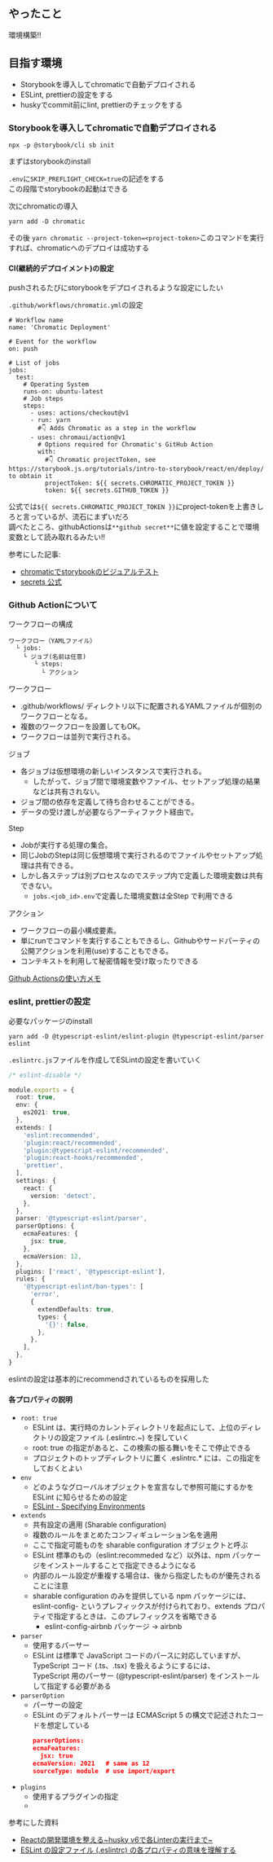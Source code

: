 ## やったこと
環境構築!!

## 目指す環境
- Storybookを導入してchromaticで自動デプロイされる
- ESLint, prettierの設定をする
- huskyでcommit前にlint, prettierのチェックをする


### Storybookを導入してchromaticで自動デプロイされる
```
npx -p @storybook/cli sb init
```
まずはstorybookのinstall  

`.env`に`SKIP_PREFLIGHT_CHECK=true`の記述をする  
この段階でstorybookの起動はできる  

次にchromaticの導入  
```
yarn add -D chromatic
```

その後 `yarn chromatic --project-token=<project-token>`このコマンドを実行すれば、chromaticへのデプロイは成功する  

#### CI(継続的デプロイメント)の設定
pushされるたびにstorybookをデプロイされるような設定にしたい  

`.github/workflows/chromatic.yml`の設定
```
# Workflow name
name: 'Chromatic Deployment'

# Event for the workflow
on: push

# List of jobs
jobs:
  test:
    # Operating System
    runs-on: ubuntu-latest
    # Job steps
    steps:
      - uses: actions/checkout@v1
      - run: yarn
        #👇 Adds Chromatic as a step in the workflow
      - uses: chromaui/action@v1
        # Options required for Chromatic's GitHub Action
        with:
          #👇 Chromatic projectToken, see https://storybook.js.org/tutorials/intro-to-storybook/react/en/deploy/ to obtain it
          projectToken: ${{ secrets.CHROMATIC_PROJECT_TOKEN }}
          token: ${{ secrets.GITHUB_TOKEN }}
```
公式では`${{ secrets.CHROMATIC_PROJECT_TOKEN }}`にproject-tokenを上書きしろと言っているが、流石にまずいだろ  
調べたところ、githubActionsは`**github secret**`に値を設定することで環境変数として読み取れるみたい!!  

参考にした記事: 
- [chromaticでstorybookのビジュアルテスト](https://zenn.dev/kolife01/scraps/db60998387308a)  
- [secrets 公式](https://docs.github.com/ja/actions/security-guides/encrypted-secrets)

### Github Actionについて
ワークフローの構成
```
ワークフロー（YAMLファイル）
  └ jobs:
    └ ジョブ(名前は任意)
       └ steps:
         └ アクション
```

ワークフロー
- .github/workflows/ ディレクトリ以下に配置されるYAMLファイルが個別のワークフローとなる。
- 複数のワークフローを設置してもOK。
- ワークフローは並列で実行される。

ジョブ
- 各ジョブは仮想環境の新しいインスタンスで実行される。
  - したがって、ジョブ間で環境変数やファイル、セットアップ処理の結果などは共有されない。
- ジョブ間の依存を定義して待ち合わせることができる。
- データの受け渡しが必要ならアーティファクト経由で。

Step
- Jobが実行する処理の集合。
- 同じJobのStepは同じ仮想環境で実行されるのでファイルやセットアップ処理は共有できる。
- しかし各ステップは別プロセスなのでステップ内で定義した環境変数は共有できない。
  - `jobs.<job_id>.env`で定義した環境変数は全Step で利用できる

アクション
- ワークフローの最小構成要素。
- 単にrunでコマンドを実行することもできるし、Githubやサードパーティの公開アクションを利用(use)することもできる。
- コンテキストを利用して秘密情報を受け取ったりできる

[Github Actionsの使い方メモ](https://qiita.com/HeRo/items/935d5e268208d411ab5a)  

### eslint, prettierの設定

必要なパッケージのinstall
```
yarn add -D @typescript-eslint/eslint-plugin @typescript-eslint/parser eslint
```

`.eslintrc.js`ファイルを作成してESLintの設定を書いていく  
```ts
/* eslint-disable */

module.exports = {
  root: true,
  env: {
    es2021: true,
  },
  extends: [
    'eslint:recommended',
    'plugin:react/recommended',
    'plugin:@typescript-eslint/recommended',
    'plugin:react-hooks/recommended',
    'prettier',
  ],
  settings: {
    react: {
      version: 'detect',
    },
  },
  parser: '@typescript-eslint/parser',
  parserOptions: {
    ecmaFeatures: {
      jsx: true,
    },
    ecmaVersion: 12,
  },
  plugins: ['react', '@typescript-eslint'],
  rules: {
    '@typescript-eslint/ban-types': [
      'error',
      {
        extendDefaults: true,
        types: {
          '{}': false,
        },
      },
    ],
  },
}
```
eslintの設定は基本的にrecommendされているものを採用した  

#### 各プロパティの説明
- `root: true`  
  - ESLint は、実行時のカレントディレクトリを起点にして、上位のディレクトリの設定ファイル (.eslintrc.~) を探していく  
  - root: true の指定があると、この検索の振る舞いをそこで停止できる
  - プロジェクトのトップディレクトリに置く .eslintrc.* には、この指定をしておくとよい
- `env`
  - どのようなグローバルオブジェクトを宣言なしで参照可能にするかを ESLint に知らせるための設定
  - [ESLint - Specifying Environments](https://eslint.org/docs/user-guide/configuring/language-options#specifying-environments)  
- `extends`
  - 共有設定の適用 (Sharable configuration)
  - 複数のルールをまとめたコンフィギュレーション名を適用
  - ここで指定可能ものを sharable configuration オブジェクトと呼ぶ
  - ESLint 標準のもの（eslint:recommeded など）以外は、npm パッケージをインストールすることで指定できるようになる
  - 内部のルール設定が重複する場合は、後から指定したものが優先されることに注意
  - sharable configuration のみを提供している npm パッケージには、eslint-config- というプレフィックスが付けられており、extends プロパティで指定するときは、このプレフィックスを省略できる
    - eslint-config-airbnb パッケージ → airbnb
- `parser`
  - 使用するパーサー
  - ESLint は標準で JavaScript コードのパースに対応していますが、TypeScript コード (.ts、.tsx) を扱えるようにするには、  
    TypeScript 用のパーサー (@typescript-eslint/parser) をインストールして指定する必要がある
- `parserOption`
  - パーサーの設定
  - ESLint のデフォルトパーサーは ECMAScript 5 の構文で記述されたコードを想定している
    ```json
    parserOptions:
    ecmaFeatures:
      jsx: true
    ecmaVersion: 2021   # same as 12
    sourceType: module  # use import/export
    ```
- `plugins`
  - 使用するプラグインの指定
  - 


参考にした資料 
- [Reactの開発環境を整える~husky v6で各Linterの実行まで~](https://zenn.dev/okaharuna/articles/aa715f2d9c1929)  
- [ESLint の設定ファイル (.eslintrc) の各プロパティの意味を理解する](https://maku.blog/p/j6iu7it/)





